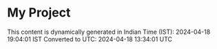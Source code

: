 # My Project

This content is dynamically generated in Indian Time (IST): 2024-04-18 19:04:01 IST
Converted to UTC: 2024-04-18 13:34:01 UTC
